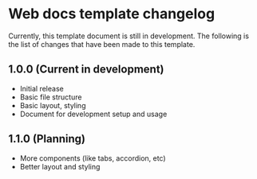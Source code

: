 # Web docs template changelog

Currently, this template document is still in development. The following is the list of changes that have been made to this template.

## 1.0.0 (Current in development)

- Initial release
- Basic file structure
- Basic layout, styling
- Document for development setup and usage

## 1.1.0 (Planning)

- More components (like tabs, accordion, etc)
- Better layout and styling
